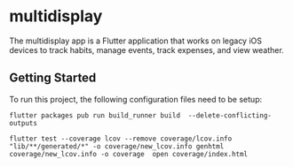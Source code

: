 # multidisplay

The multidisplay app is a Flutter application that works on legacy iOS devices to track habits, manage events, track expenses, and view weather. 

## Getting Started

To run this project, the following configuration files need to be setup:


`
flutter packages pub run build_runner build  --delete-conflicting-outputs
`

`
flutter test --coverage
lcov --remove coverage/lcov.info "lib/**/generated/*" -o coverage/new_lcov.info
genhtml coverage/new_lcov.info -o coverage 
open coverage/index.html
`